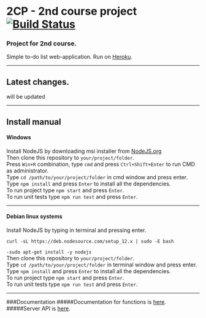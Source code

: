 # 2CP - 2nd course project [![Build Status](https://travis-ci.com/PavelKiller/2CP.svg?branch=release)](https://travis-ci.com/PavelKiller/2CP)
### Project for 2nd course.  
Simple to-do list web-application. Run on [Heroku](https://secondcourse-project.herokuapp.com/).  

***

Latest changes.
---
will be updated

***

Install manual
---
#### Windows

Install NodeJS by downloading msi installer from [NodeJS.org](https://nodejs.org/en/)  
Then clone this repository to `your/project/folder`.  
Press `Win+R` combination, type `cmd` and press `Ctrl+Shift+Enter` to run CMD as administrator.  
Type `cd /path/to/your/project/folder` in cmd window and press enter.  
Type `npm install` and press `Enter` to install all the dependencies.  
To run project type `npm start` and press `Enter`.  
To run unit tests type `npm run test` and press `Enter`.  
 
---

#### Debian linux systems

Install NodeJS by typing in terminal and pressing enter.  

`curl -sL https://deb.nodesource.com/setup_12.x | sudo -E bash` 

`-sudo apt-get install -y nodejs`  
Then clone this repository to `your/project/folder`.  
Type `cd /path/to/your/project/folder` in terminal window and press enter.  
Type `npm install` and press `Enter` to install all the dependencies.  
To run project type `npm start` and press `Enter`.  
To run unit tests type `npm run test` and press `Enter`.  
  
---
###Documentation
#####Documentation for functions is [here](https://secondcourse-project.herokuapp.com/jsdoc/index.html).
#####Server API is [here](https://secondcourse-project.herokuapp.com/API/index.html).
